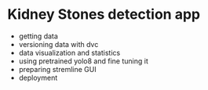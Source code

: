 # Kidney Stones detection app 
- getting data
- versioning data with dvc
- data visualization and statistics
- using pretrained yolo8 and fine tuning it
- preparing stremline GUI
- deployment 

